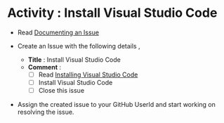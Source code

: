 # Activity : Install Visual Studio Code

* Read [Documenting an Issue](https://github.com/openBackhaul/ApplicationPattern/blob/develop/doc/PreparingSpecifying/DocumentingAnIssue/DocumentingAnIssue.md)

* Create an Issue with the following details , 
  * **Title** : Install Visual Studio Code
  * **Comment** :
    - [ ] Read [Installing Visual Studio Code](https://github.com/openBackhaul/ApplicationPattern/blob/develop/doc/PreparingSpecifying/InstallingVSCode/InstallingVSCode.md)
    - [ ] Install Visual Studio Code
    - [ ] Close this issue

* Assign the created issue to your GitHub UserId and start working on resolving the issue.

